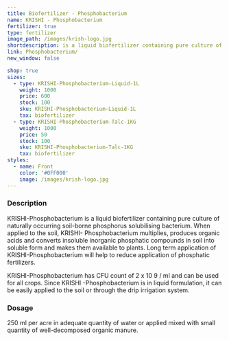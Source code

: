 ```yaml
---
title: Biofertilizer - Phosphobacterium
name: KRISHI - Phosphobacterium
fertilizer: true
type: fertilizer
image_path: /images/krish-logo.jpg
shortdescription: is a liquid biofertilizer containing pure culture of naturally occurring soil-borne phosphorus solubilising bacterium.
link: Phosphobacterium/
new_window: false

shop: true
sizes:
  - type: KRISHI-Phosphobacterium-Liquid-1L
    weight: 1000
    price: 600
    stock: 100
    sku: KRISHI-Phosphobacterium-Liquid-1L
    tax: biofertilizer
  - type: KRISHI-Phosphobacterium-Talc-1KG
    weight: 1000
    price: 50
    stock: 100
    sku: KRISHI-Phosphobacterium-Talc-1KG
    tax: biofertilizer
styles:
  - name: Front
    color: '#0FF000'
    image: /images/krish-logo.jpg
---
```

### Description
KRISHI-Phosphobacterium is a liquid biofertilizer containing pure culture of naturally
occurring soil-borne phosphorus solubilising bacterium. When applied to the soil, KRISHI-
Phosphobacterium multiplies, produces organic acids and converts insoluble inorganic
phosphatic compounds in soil into soluble form and makes them available to plants. Long
term application of KRISHI-Phosphobacterium will help to reduce application of phosphatic
fertilizers.

KRISHI-Phosphobacterium has CFU count of 2 x 10 9 / ml and can be used for all crops.
Since KRISHI -Phosphobacterium is in liquid formulation, it can be easily applied to the soil
or through the drip irrigation system.

### Dosage
250 ml per acre in adequate quantity of water or applied mixed with small
quantity of well-decomposed organic manure.
